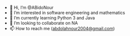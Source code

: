 - 👋 Hi, I’m @ABidoNour
- 👀 I’m interested in software engineering and mathematics
- 🌱 I’m currently learning Python 3 and Java
- 💞️ I’m looking to collaborate on NA
- 📫 How to reach me (abdolahnour2004@gmail.com)

<!---
ABidoNour/ABidoNour is a ✨ special ✨ repository because its `README.md` (this file) appears on your GitHub profile.
You can click the Preview link to take a look at your changes.
--->
